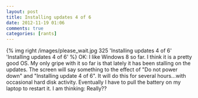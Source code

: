 ```yaml
---
layout: post
title: Installing updates 4 of 6
date: 2012-11-19 01:06
comments: true
categories: [rants]
---
```

{% img right /images/please_wait.jpg 325 'Installing updates 4 of 6' 'Installing updates 4 of 6' %}
OK: I like Windows 8 so far. I think it is a pretty good OS. My only gripe with it so far is that lately it has been stalling on the updates. The screen will say something to the effect of "Do not power down" and "Installing update 4 of 6". It will do this for several hours...with occasional hard disk activity. Eventually I have to pull the battery on my laptop to restart it. I am thinking: Really??
